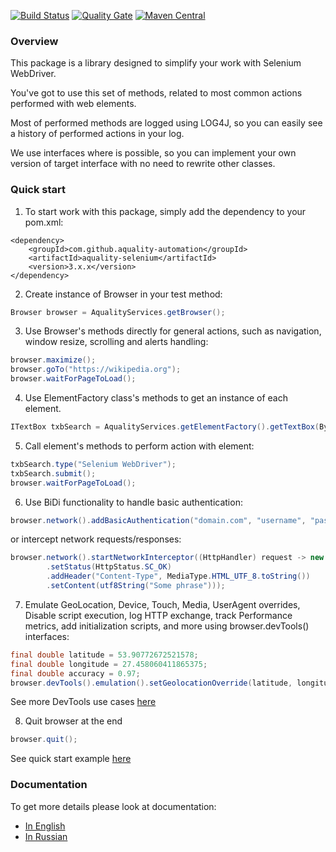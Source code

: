 [![Build Status](https://dev.azure.com/aquality-automation/aquality-automation/_apis/build/status/aquality-automation.aquality-selenium-java?branchName=master)](https://dev.azure.com/aquality-automation/aquality-automation/_build/latest?definitionId=2&branchName=master)
[![Quality Gate](https://sonarcloud.io/api/project_badges/measure?project=aquality-automation_aquality-selenium-java&metric=alert_status)](https://sonarcloud.io/dashboard?id=aquality-automation_aquality-selenium-java)
[![Maven Central](https://maven-badges.herokuapp.com/maven-central/com.github.aquality-automation/aquality-selenium/badge.svg)](https://maven-badges.herokuapp.com/maven-central/com.github.aquality-automation/aquality-selenium)

### Overview

This package is a library designed to simplify your work with Selenium WebDriver.

You've got to use this set of methods, related to most common actions performed with web elements.

Most of performed methods are logged using LOG4J, so you can easily see a history of performed actions in your log.

We use interfaces where is possible, so you can implement your own version of target interface with no need to rewrite other classes.

### Quick start

1. To start work with this package, simply add the dependency to your pom.xml:
```
<dependency>
    <groupId>com.github.aquality-automation</groupId>
    <artifactId>aquality-selenium</artifactId>
    <version>3.x.x</version>
</dependency>
```

2. Create instance of Browser in your test method:
```java
Browser browser = AqualityServices.getBrowser();
```

3. Use Browser's methods directly for general actions, such as navigation, window resize, scrolling and alerts handling:
```java
browser.maximize();
browser.goTo("https://wikipedia.org");
browser.waitForPageToLoad();
```

4. Use ElementFactory class's methods to get an instance of each element.
```java
ITextBox txbSearch = AqualityServices.getElementFactory().getTextBox(By.id("searchInput"), "Search");
```

5. Call element's methods to perform action with element: 
```java
txbSearch.type("Selenium WebDriver");
txbSearch.submit();
browser.waitForPageToLoad();
```

6. Use BiDi functionality to handle basic authentication:
```java
browser.network().addBasicAuthentication("domain.com", "username", "password");
```
or intercept network requests/responses:
```java
browser.network().startNetworkInterceptor((HttpHandler) request -> new HttpResponse()
        .setStatus(HttpStatus.SC_OK)
        .addHeader("Content-Type", MediaType.HTML_UTF_8.toString())
        .setContent(utf8String("Some phrase")));
```
7. Emulate GeoLocation, Device, Touch, Media, UserAgent overrides, Disable script execution, log HTTP exchange, track Performance metrics, add initialization scripts, and more using browser.devTools() interfaces:
```java
final double latitude = 53.90772672521578;
final double longitude = 27.458060411865375;
final double accuracy = 0.97;
browser.devTools().emulation().setGeolocationOverride(latitude, longitude, accuracy);
```
See more DevTools use cases [here](./src/test/java/tests/usecases/devtools)

8. Quit browser at the end
```java
browser.quit();
```

See quick start example [here](./src/test/java/tests/usecases/QuickStartExample.java)

### Documentation
To get more details please look at documentation:
- [In English](https://github.com/aquality-automation/aquality-selenium-java/wiki/Overview-(English))
- [In Russian](https://github.com/aquality-automation/aquality-selenium-java/wiki/Overview-(Russian))
